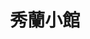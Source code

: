 ---
title: "秀蘭小館"
description: "秀蘭小館"
layout: shop
keywords:
  - 美食競賽
  - 台灣美食
  - 美食精選
datePublished: "2025-06-30"
dateModified: "2025-07-04"
city: "台北市"
district: "大安區"
address: "台北市大安區信義路二段198巷5-5號"
phone: "0223943905"
geo: "25.03297521293193, 121.5305630267198"
google_map: "https://maps.app.goo.gl/gnNZDUWcKoG3pRCt6"
footinder: "https://footinder.com.tw/%e5%8f%b0%e5%8c%97%e5%b8%82%e5%a4%a7%e5%ae%89%e5%8d%80/35536/"
official: ""
award:
  - name: "500盤"
    year: "2024"
    entries:
      - dishes:
          - "文武筍雞湯"
          - "白菜獅子頭"
          - "葱㸆鯽魚"

---